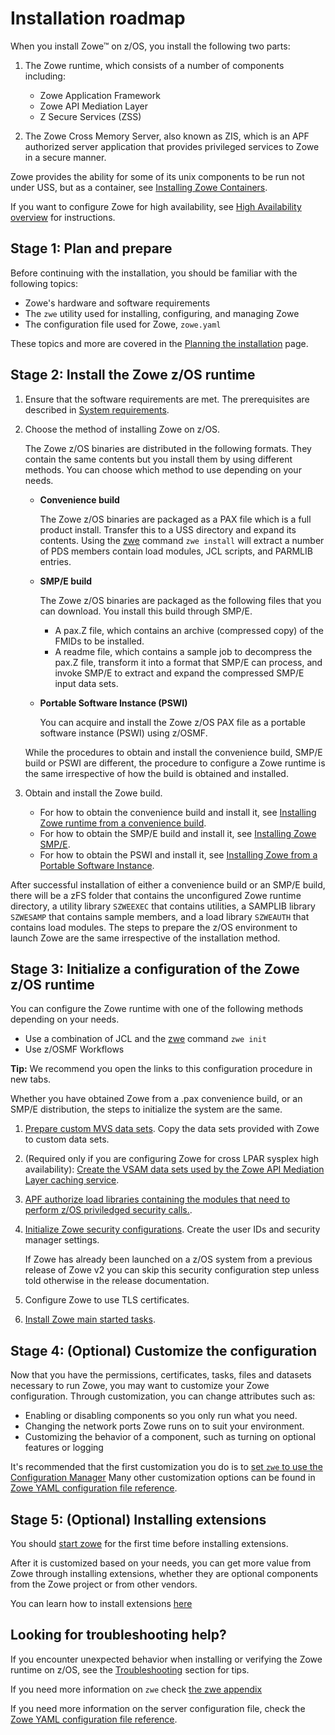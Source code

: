 # Installation roadmap

When you install Zowe&trade; on z/OS, you install the following two parts: 

1. The Zowe runtime, which consists of a number of components including: 
   - Zowe Application Framework
   - Zowe API Mediation Layer
   - Z Secure Services (ZSS)

2. The Zowe Cross Memory Server, also known as ZIS, which is an APF authorized server application that provides privileged services to Zowe in a secure manner.

Zowe provides the ability for some of its unix components to be run not under USS, but as a container, see [Installing Zowe Containers](k8s-introduction.md).

If you want to configure Zowe for high availability, see [High Availability overview](zowe-ha-overview.md) for instructions.

## Stage 1: Plan and prepare

Before continuing with the installation, you should be familiar with the following topics:

- Zowe's hardware and software requirements
- The `zwe` utility used for installing, configuring, and managing Zowe
- The configuration file used for Zowe, `zowe.yaml`

These topics and more are covered in the [Planning the installation](installandconfig.md) page.


## Stage 2: Install the Zowe z/OS runtime

1. Ensure that the software requirements are met. The prerequisites are described in [System requirements](systemrequirements-zos.md).

1. Choose the method of installing Zowe on z/OS. 

   The Zowe z/OS binaries are distributed in the following formats. They contain the same contents but you install them by using different methods. You can choose which method to use depending on your needs.

   - **Convenience build**

     The Zowe z/OS binaries are packaged as a PAX file which is a full product install.  Transfer this to a USS directory and expand its contents.  Using the [zwe](installandconfig.md#zwe-server-command) command `zwe install` will extract a number of PDS members contain load modules, JCL scripts, and PARMLIB entries. 

   - **SMP/E build**

     The Zowe z/OS binaries are packaged as the following files that you can download. You install this build through SMP/E.  
     - A pax.Z file, which contains an archive (compressed copy) of the FMIDs to be installed.
     - A readme file, which contains a sample job to decompress the pax.Z file, transform it into a format that SMP/E can process, and invoke SMP/E to extract and expand the compressed SMP/E input data sets.

   - **Portable Software Instance (PSWI)**

     You can acquire and install the Zowe z/OS PAX file as a portable software instance (PSWI) using z/OSMF.

   While the procedures to obtain and install the convenience build, SMP/E build or PSWI are different, the procedure to configure a Zowe runtime is the same irrespective of how the build is obtained and installed.

1. Obtain and install the Zowe build.

   - For how to obtain the convenience build and install it, see [Installing Zowe runtime from a convenience build](install-zowe-zos-convenience-build.md).
   - For how to obtain the SMP/E build and install it, see [Installing Zowe SMP/E](install-zowe-smpe.md).
   - For how to obtain the PSWI and install it, see [Installing Zowe from a Portable Software Instance](install-zowe-pswi.md).

After successful installation of either a convenience build or an SMP/E build, there will be a zFS folder that contains the unconfigured Zowe runtime directory, a utility library `SZWEEXEC` that contains utilities, a SAMPLIB library `SZWESAMP` that contains sample members, and a load library `SZWEAUTH` that contains load modules. The steps to prepare the z/OS environment to launch Zowe are the same irrespective of the installation method.

## Stage 3: Initialize a configuration of the Zowe z/OS runtime

You can configure the Zowe runtime with one of the following methods depending on your needs. 

- Use a combination of JCL and the [zwe](installandconfig.md#zwe-server-command) command `zwe init`
- Use z/OSMF Workflows

**Tip:** We recommend you open the links to this configuration procedure in new tabs.

Whether you have obtained Zowe from a .pax convenience build, or an SMP/E distribution, the steps to initialize the system are the same.

1. [Prepare custom MVS data sets](initialize-mvs-datasets.md). Copy the data sets provided with Zowe to custom data sets.
1. (Required only if you are configuring Zowe for cross LPAR sysplex high availability): [Create the VSAM data sets used by the Zowe API Mediation Layer caching service](initialize-vsam-dataset.md). 
1. [APF authorize load libraries containing the modules that need to perform z/OS priviledged security calls.](apf-authorize-load-library.md).
1. [Initialize Zowe security configurations](initialize-security-configuration.md). Create the user IDs and security manager settings.

   If Zowe has already been launched on a z/OS system from a previous release of Zowe v2 you can skip this security configuration step unless told otherwise in the release documentation.

1. Configure Zowe to use TLS certificates.
1. [Install Zowe main started tasks](install-stc-members.md).

## Stage 4: (Optional) Customize the configuration

Now that you have the permissions, certificates, tasks, files and datasets necessary to run Zowe, you may want to customize your Zowe configuration. Through customization, you can change attributes such as:

- Enabling or disabling components so you only run what you need.
- Changing the network ports Zowe runs on to suit your environment.
- Customizing the behavior of a component, such as turning on optional features or logging
   
It's recommended that the first customization you do is to [set `zwe` to use the Configuration Manager](configmgr-using.md)
Many other customization options can be found in [Zowe YAML configuration file reference](../appendix/zowe-yaml-configuration.md).
   
## Stage 5: (Optional) Installing extensions

You should [start zowe](start-zowe-zos.md) for the first time before installing extensions.

After it is customized based on your needs, you can get more value from Zowe through installing extensions, whether they are optional components from the Zowe project or from other vendors.

You can learn how to install extensions [here](../extend/install-configure-zos-extensions.md)

## Looking for troubleshooting help?

If you encounter unexpected behavior when installing or verifying the Zowe runtime on z/OS, see the [Troubleshooting](../troubleshoot/troubleshooting.md) section for tips.

If you need more information on `zwe` check [the zwe appendix](../appendix/zwe_server_command_reference/zwe/zwe.md)

If you need more information on the server configuration file, check the [Zowe YAML configuration file reference](../appendix/zowe-yaml-configuration.md).
